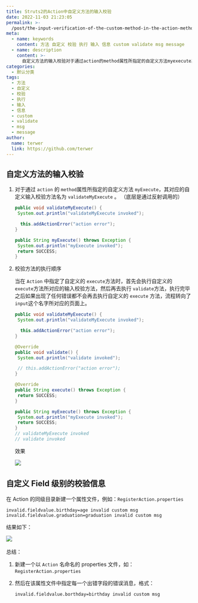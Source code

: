 ```yaml
---
title: Struts2的Action中自定义方法的输入校验
date: 2022-11-03 21:23:05
permalink: >-
  /post/the-input-verification-of-the-custom-method-in-the-action-method-in-struts2-zuo2wb.html
meta:
  - name: keywords
    content: 方法 自定义 校验 执行 输入 信息 custom validate msg message
  - name: description
    content: >-
      自定义方法的输入校验对于通过action​的method​属性所指定的自定义方法myexecute​其对应的自定义输入校验方法名为validatemyexecute​。（底层是通过反射调用的）publicvoidvalidatemyexecute(){systemoutprintln(thisaddactionerror(}publicstringmyexecute()throwsexception{systemoutprintln(returnsuccess_}校验方法的执行顺序当在action​中指定
categories:
  - 默认分类
tags:
  - 方法
  - 自定义
  - 校验
  - 执行
  - 输入
  - 信息
  - custom
  - validate
  - msg
  - message
author:
  name: terwer
  link: https://github.com/terwer
---
```



## 自定义方法的输入校验

1. 对于通过 `action`​ 的 `method`​ 属性所指定的自定义方法 `myExecute`​ ，其对应的自定义输入校验方法名为 `validateMyExecute`​ 。 （底层是通过反射调用的）

   ```java
   public void validateMyExecute() {
   	System.out.println("validateMyExecute invoked");

   	 this.addActionError("action error");
   }

   public String myExecute() throws Exception {
   	System.out.println("myExecute invoked");
   	return SUCCESS;
   }
   ```

2. 校验方法的执行顺序

   当在 `Action`​ 中指定了自定义的 `execute`​ 方法时，首先会执行自定义的 `execute`​ 方法所对应的输入校验方法，然后再去执行 `validate`​ 方法，执行完毕之后如果出现了任何错误都不会再去执行自定义的 `execute`​ 方法，流程转向了 `input`​ 这个名字所对应的页面上。

   ```java
   public void validateMyExecute() {
   	System.out.println("validateMyExecute invoked");

   	 this.addActionError("action error");
   }

   @Override
   public void validate() {
   	System.out.println("validate invoked");

   	// this.addActionError("action error");
   }

   @Override
   public String execute() throws Exception {
   	return SUCCESS;
   }

   public String myExecute() throws Exception {
   	System.out.println("myExecute invoked");
   	return SUCCESS;
   }
   // validateMyExecute invoked
   // validate invoked
   ```

   效果

   ![](https://img1.terwer.space/api/public/20221104001955.png)​

## 自定义 Field 级别的校验信息

在 Action 的同级目录新建一个属性文件，例如：`RegisterAction.properties`​

```properties
invalid.fieldvalue.birthday=age invalid custom msg
invalid.fieldvalue.graduation=graduation invalid custom msg
```

结果如下：

![](https://img1.terwer.space/api/public/20221104004231.png)​

总结：

1. 新建一个以 `Action`​ 名命名的 properties 文件，如： `RegisterAction.properties`​
2. 然后在该属性文件中指定每一个出错字段的错误消息，格式：

   ```properties
   invalid.fieldvalue.borthday=birthday invalid custom msg
   ```

‍
